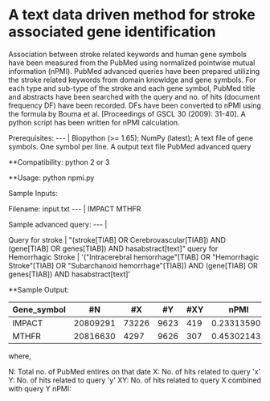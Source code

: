 # A text data driven method for stroke associated gene identification

Association between stroke related keywords and human gene symbols have been measured from the PubMed using normalized pointwise mutual information (nPMI). PubMed advanced queries have been prepared utilizing the stroke related keywords from domain knowldge and gene symbols. For each type and sub-type of the stroke and each gene symbol, PubMed title and abstracts have been searched with the query and no. of hits (document frequency DF) have been recorded. DFs have been converted to nPMI using the formula by Bouma et al. [Proceedings of GSCL 30 (2009): 31-40]. A python script has been written for nPMI calculation.


Prerequisites: 
--- | 
Biopython (>= 1.65);
NumPy (latest);
A text file of gene symbols. One symbol per line.
A output text file
PubMed advanced query
 


**Compatibility:
        python 2 or 3



**Usage: python npmi.py



Sample Inputs:




Filename: input.txt
--- | 
IMPACT 
MTHFR 


Sample advanced query:
--- | 

Query for stroke | "(stroke[TIAB] OR Cerebrovascular[TIAB]) AND (gene[TIAB] OR genes[TIAB]) AND hasabstract[text]"
query for Hemorrhagic Stroke | '("Intracerebral hemorrhage"[TIAB] OR "Hemorrhagic Stroke"[TIAB] OR "Subarchanoid hemorrhage"[TIAB]) AND (gene[TIAB] OR genes[TIAB]) AND hasabstract[text]'



**Sample Output:

Gene_symbol | #N | #X | #Y | #XY | nPMI
--- | --- | --- | --- |--- |--- 
IMPACT | 20809291 | 73226 | 9623 | 419 | 0.233135901
MTHFR |	20816630 | 4297 | 9626 | 307 | 0.453021431


where,

N: Total no. of PubMed entires on that date
X: No. of hits related to query 'x'
Y: No. of hits related to query 'y'
XY: No. of hits related to query X combined with query Y
nPMI: 





